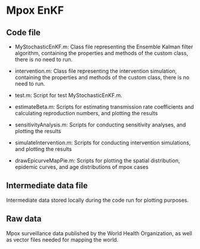 # Mpox EnKF

## Code file

- MyStochasticEnKF.m: Class file representing the Ensemble Kalman filter algorithm, containing the properties and methods of the custom class, there is no need to run.

- intervention.m: Class file representing the intervention simulation, containing the properties and methods of the custom class, there is no need to run.

- test.m: Script for test MyStochasticEnKF.m.

- estimateBeta.m: Scripts for estimating transmission rate coefficients and calculating reproduction numbers, and plotting the results

- sensitivityAnalysis.m: Scripts for conducting sensitivity analyses, and plotting the results

- simulateIntervention.m: Scripts for conducting intervention simulations, and plotting the results

- drawEpicurveMapPie.m: Scripts for plotting the spatial distribution, epidemic curves, and age distributions of mpox cases

## Intermediate data file

Intermediate data stored locally during the code run for plotting purposes.

## Raw data

Mpox surveillance data published by the World Health Organization, as well as vector files needed for mapping the world.